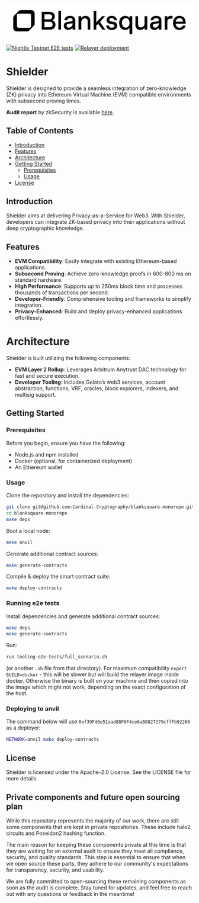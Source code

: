 [![LOGO][logo]][blanksquare-homepage]

[![Nightly Testnet E2E tests][nightly-tests-badge]][nightly-tests]
[![Relayer deployment][relayer-deployment-badge]][relayer-deployment]

# Shielder

Shielder is designed to provide a seamless integration of zero-knowledge (ZK) privacy into Ethereum Virtual Machine (EVM) compatible environments with subsecond proving times.

**Audit report** by zkSecurity is available [here](https://reports.zksecurity.xyz/reports/aleph-zero-shielder/).

## Table of Contents

- [Introduction](#introduction)
- [Features](#features)
- [Architecture](#architecture)
- [Getting Started](#getting-started)
  - [Prerequisites](#prerequisites)
  - [Usage](#usage)
- [License](#license)

## Introduction

Shielder aims at delivering Privacy-as-a-Service for Web3. With Shielder, developers can integrate ZK-based privacy into their applications without deep cryptographic knowledge.

## Features

- **EVM Compatibility**: Easily integrate with existing Ethereum-based applications.
- **Subsecond Proving**: Achieve zero-knowledge proofs in 600-800 ms on standard hardware.
- **High Performance**: Supports up to 250ms block time and processes thousands of transactions per second.
- **Developer-Friendly**: Comprehensive tooling and frameworks to simplify integration.
- **Privacy-Enhanced**: Build and deploy privacy-enhanced applications effortlessly.

# Architecture

Shielder is built utilizing the following components:

- **EVM Layer 2 Rollup**: Leverages Arbitrum Anytrust DAC technology for fast and secure execution.
- **Developer Tooling**: Includes Gelato’s web3 services, account abstraction, functions, VRF, oracles, block explorers, indexers, and multisig support.

## Getting Started

### Prerequisites

Before you begin, ensure you have the following:

- Node.js and npm installed
- Docker (optional, for containerized deployment)
- An Ethereum wallet

### Usage

Clone the repository and install the dependencies:

```bash
git clone git@github.com:Cardinal-Cryptography/blanksquare-monorepo.git
cd blanksquare-monorepo
make deps
```

Boot a local node:

```bash
make anvil
```

Generate additional contract sources:

```bash
make generate-contracts
```

Compile & deploy the smart contract suite:

```bash
make deploy-contracts
```

### Running e2e tests

Install dependencies and generate additional contract sources:

```bash
make deps
make generate-contracts
```

Run:

```bash
run tooling-e2e-tests/full_scenario.sh
```

(or another `.sh` file from that directory). For maximum compatibility `export BUILD=docker` - this will be slower but
will build the relayer image inside docker. Otherwise the binary is built on your machine and then copied into the image
which might not work, depending on the exact configuration of the host.

### Deploying to anvil

The command below will use `0xf39Fd6e51aad88F6F4ce6aB8827279cffFb92266` as a deployer:

```bash
NETWORK=anvil make deploy-contracts
```

## License

Shielder is licensed under the Apache-2.0 License. See the LICENSE file for more details.

## Private components and future open sourcing plan
While this repository represents the majority of our work, there are still some components that are kept in private repositories.
These include halo2 circuits and Poseidon2 hashing function.

The main reason for keeping these components private at this time is that they are waiting for an external audit to ensure they meet all compliance, security, and quality standards.
This step is essential to ensure that when we open source these parts, they adhere to our community's expectations for transparency, security, and usability.

We are fully committed to open-sourcing these remaining components as soon as the audit is complete. Stay tuned for updates, and feel free to reach out with any questions or feedback in the meantime!

[blanksquare-homepage]: https://blanksquare.io/
[logo]: Blanksquare_logo_dark_area.png
[relayer-deployment]: https://github.com/Cardinal-Cryptography/blanksquare-monorepo/actions/workflows/build-and-deploy-shielder-relayer.yml
[relayer-deployment-badge]: https://github.com/Cardinal-Cryptography/blanksquare-monorepo/actions/workflows/build-and-deploy-shielder-relayer.yml/badge.svg
[nightly-tests]: https://github.com/Cardinal-Cryptography/blanksquare-monorepo/actions/workflows/testnet-nightly-e2e.yml
[nightly-tests-badge]: https://github.com/Cardinal-Cryptography/blanksquare-monorepo/actions/workflows/testnet-nightly-e2e.yml/badge.svg
